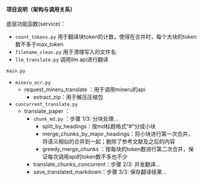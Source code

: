 #### 项目说明（架构与调用关系）

底层功能函数(service)：

- `count_tokens.py` 用于翻译块token的计数，使得在合并时，每个大块的token数不多于max_token
- `filename_clean.py` 用于清理写入的文件名
- `llm_translate.py` 调用llm api进行翻译



`main.py`

- `mineru_ocr.py`
  - request_mineru_translate ：用于调用mineru的api
    - extract_zip：用于解压压缩包
- `concurrent_translate.py`
  - translate_paper ：
    - `chunk_md.py` ：步骤 1/3: 分块处理...
      - split_by_headings：按md标题格式“#”分成小块
      - merge_chunks_by_major_headings：将小块进行第一次合并，将语义相似的合并到一起；删除了参考文献及之后的内容
      - greedy_merge_chunks ：按每块的token数进行第二次合并，保证每次调用api的token数不多也不少
    - translate_chunks_concurrent：步骤 2/3: 并发翻译...
    - save_translated_markdown：步骤 3/3: 保存翻译结果...
